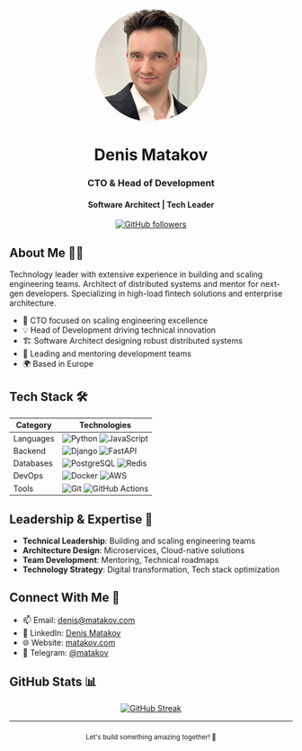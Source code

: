 <div align="center">
  <img src="avatar.png" width="200" height="200" style="object-fit: cover; border-radius: 50%;" alt="Denis Matakov"/>
  
  # Denis Matakov
  
  ### CTO & Head of Development
  #### Software Architect | Tech Leader
  
  [![GitHub followers](https://img.shields.io/github/followers/matacoder?style=social)](https://github.com/matacoder)
</div>

## About Me 👨‍💻

Technology leader with extensive experience in building and scaling engineering teams. Architect of distributed systems and mentor for next-gen developers. Specializing in high-load fintech solutions and enterprise architecture.

- 🎯 CTO focused on scaling engineering excellence
- 💡 Head of Development driving technical innovation
- 🏗️ Software Architect designing robust distributed systems
- 👥 Leading and mentoring development teams
- 🌍 Based in Europe

## Tech Stack 🛠️

<div align="center">

| Category | Technologies |
|----------|-------------|
| Languages | ![Python](https://img.shields.io/badge/Python-3776AB?style=flat&logo=python&logoColor=white) ![JavaScript](https://img.shields.io/badge/JavaScript-F7DF1E?style=flat&logo=javascript&logoColor=black) |
| Backend | ![Django](https://img.shields.io/badge/Django-092E20?style=flat&logo=django&logoColor=white) ![FastAPI](https://img.shields.io/badge/FastAPI-009688?style=flat&logo=fastapi&logoColor=white) |
| Databases | ![PostgreSQL](https://img.shields.io/badge/PostgreSQL-316192?style=flat&logo=postgresql&logoColor=white) ![Redis](https://img.shields.io/badge/Redis-DC382D?style=flat&logo=redis&logoColor=white) |
| DevOps | ![Docker](https://img.shields.io/badge/Docker-2496ED?style=flat&logo=docker&logoColor=white) ![AWS](https://img.shields.io/badge/AWS-232F3E?style=flat&logo=amazon-aws&logoColor=white) |
| Tools | ![Git](https://img.shields.io/badge/Git-F05032?style=flat&logo=git&logoColor=white) ![GitHub Actions](https://img.shields.io/badge/GitHub_Actions-2088FF?style=flat&logo=github-actions&logoColor=white) |

</div>

## Leadership & Expertise 🎯

- **Technical Leadership**: Building and scaling engineering teams
- **Architecture Design**: Microservices, Cloud-native solutions
- **Team Development**: Mentoring, Technical roadmaps
- **Technology Strategy**: Digital transformation, Tech stack optimization

## Connect With Me 🤝

- 📫 Email: denis@matakov.com
- 💼 LinkedIn: [Denis Matakov](https://linkedin.com/in/matakov)
- 🌐 Website: [matakov.com](https://matakov.com)
- 📱 Telegram: [@matakov](https://t.me/matakov)

## GitHub Stats 📊

<div align="center">
  
[![GitHub Streak](https://github-readme-streak-stats.herokuapp.com/?user=matacoder&theme=dark)](https://github.com/matacoder)

</div>

---

<div align="center">
  <sub>Let's build something amazing together! 🚀</sub>
</div>
